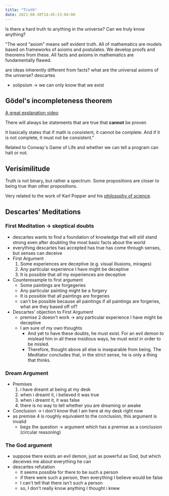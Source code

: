 ```yaml
---
title: "Truth"
date: 2021-08-30T14:45:13-04:00
---
```


Is there a hard truth to anything in the universe? Can we truly know anything?

"The word “axiom” means self evident truth. All of mathematics are models based on frameworks of axioms and postulates. We develop proofs and theorems from these. All facts and axioms in mathematics are fundamentally flawed.

are ideas inherently different from facts?
what are the universal axioms of the universe?
descartes
* solipsism -> we can only know that we exist

## Gödel's incompleteness theorem
[A great explanation video](https://www.youtube.com/watch?v=HeQX2HjkcNo)

There will always be statements that are true that **cannot** be proven

It basically states that if math is consistent, it cannot be complete. And if it is not complete, it must not be consistent."

Related to Conway's Game of Life and whether we can tell a program can halt or not.

## Verisimilitude
Truth is not binary, but rather a spectrum. Some propositions are closer to being true than other propositions.

Very related to the work of Karl Popper and his [philosophy of science](thoughts/philosophy%20of%20science.md).

## Descartes' Meditations
### First Meditation → skeptical doubts
-   descartes wants to find a foundation of knowledge that will still stand strong even after doubting the most basic facts about the world
-   everything descartes has accepted has true has come through senses, but senses can deceive
-   First Argument
    1.  Some experiences are deceptive (e.g. visual illusions, mirages)
    2.  Any particular experience I have might be deceptive
    3.  It is possible that _all_ my experiences are deceptive
-   Counterexample to first argument
    -   Some paintings are forgegeries
    -   Any particular painting might be a forgery
    -   It is possible that all paintings are forgeries
    -   can't be possible because all paintings if all paintings are forgeries, what are they based off of?
-   Descartes' objection to First Argument
    -   premise 2 doesn't work → any particular experience I have might be deceptive
    -   I am sure of my own thoughts
        -   And yet to have these doubts, he must exist. For an evil demon to mislead him in all these insidious ways, he must exist in order to be misled.
        -   Therefore, thought above all else is inseparable from being. The Meditator concludes that, in the strict sense, he is only a thing that thinks.
### Dream Argument
-   Premises
	1.  i have dreamt at being at my desk
	2.  when i dreamt it, i believed it was true
	3.  when i dreamt it, it was false
	4.  there is no way to tell whether you are dreaming or awake
-   Conclusion → i don't know that I am here at my desk right now
-   as premise 4 is roughly equivalent to the conclusion, this argument is invalid
	-   begs the question → argument which has a premise as a conclusion (circular reasoning)
### The God argument
-   suppose there exists an evil demon, just as powerful as God, but which deceives me about everything he can
-   descartes refutation
	-   it seems possible for there to be such a person
	-   if there were such a person, then everything I believe would be false
	-   I can't tell that there isn't such a person
	-   so, I don't really know anything I thought i knew